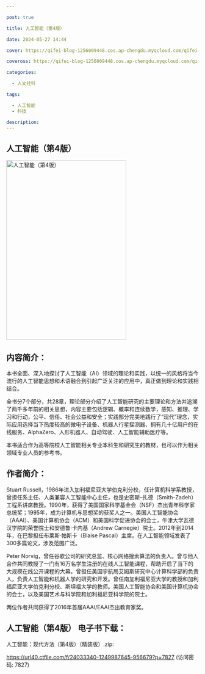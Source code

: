 ```yaml
---

post: true

title: 人工智能（第4版）

date: 2024-05-27 14:44

cover: https://qifei-blog-1256009448.cos.ap-chengdu.myqcloud.com/qifei-blog/6617423e68eb935713be8d00.jpg

coveross: https://qifei-blog-1256009448.cos.ap-chengdu.myqcloud.com/qifei-blog/6617423e68eb935713be8d00.jpg

categories:

  - 人文社科

tags:

  - 人工智能
  - 科技

description:
---
```


##  人工智能（第4版）

<img alt="人工智能（第4版） " class="aligncenter loading" data-was-processed="true" decoding="async" fetchpriority="high" height="471" src="https://qifei-blog-1256009448.cos.ap-chengdu.myqcloud.com/qifei-blog/6617423e68eb935713be8d00.jpg " style="cursor: zoom-in;" width="314"/>

## 内容简介：

本书全面、深入地探讨了人工智能（AI）领域的理论和实践，以统一的风格将当今流行的人工智能思想和术语融合到引起广泛关注的应用中，真正做到理论和实践相结合。

全书分7个部分，共28章，理论部分介绍了人工智能研究的主要理论和方法并追溯了两千多年前的相关思想，内容主要包括逻辑、概率和连续数学，感知、推理、学习和行动，公平、信任、社会公益和安全；实践部分完美地践行了“现代”理念，实际应用选择当下热度较高的微电子设备、机器人行星探测器、拥有几十亿用户的在线服务、AlphaZero、人形机器人、自动驾驶、人工智能辅助医疗等。

本书适合作为高等院校人工智能相关专业本科生和研究生的教材，也可以作为相关领域专业人员的参考书。

## 作者简介：

Stuart Russell，1986年进入加利福尼亚大学伯克利分校，任计算机科学系教授，曾担任系主任、人类兼容人工智能中心主任，也是史密斯–扎德（Smith-Zadeh）工程系讲席教授。1990年，获得了美国国家科学基金会（NSF）杰出青年科学家总统奖；1995年，成为计算机与思想奖的获奖人之一。美国人工智能协会（AAAI）、美国计算机协会（ACM）和美国科学促进协会的会士，牛津大学瓦德汉学院的荣誉院士和安德鲁·卡内基（Andrew Carnegie）院士。2012年到2014年，在巴黎担任布莱斯·帕斯卡（Blaise Pascal）主席。在人工智能领域发表了300多篇论文，涉及范围广泛。

Peter Norvig，曾任谷歌公司的研究总监、核心网络搜索算法的负责人。曾与他人合作共同教授了一门有16万名学生注册的在线人工智能课程，帮助开启了当下的大规模在线公开课程的大幕。曾担任美国宇航局艾姆斯研究中心计算科学部的负责人，负责人工智能和机器人学的研究和开发。曾任南加利福尼亚大学的教授和加利福尼亚大学伯克利分校、斯坦福大学的教师。美国人工智能协会和美国计算机协会的会士，以及美国艺术与科学院和加利福尼亚科学院的院士。

两位作者共同获得了2016年首届AAAI/EAAI杰出教育家奖。

## 人工智能（第4版） 电子书下载：
人工智能：现代方法（第4版）（精装版）.zip: 

https://url40.ctfile.com/f/24033340-1249987645-956679?p=7827 (访问密码: 7827)
